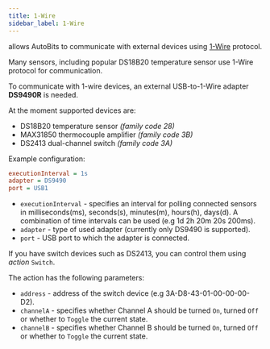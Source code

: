 ```yaml
---
title: 1-Wire
sidebar_label: 1-Wire
---
```


allows AutoBits to communicate with external devices using <a href="https://en.wikipedia.org/wiki/1-Wire" title="Wikipedia article about 1-Wire" target="_blank">1-Wire</a> protocol.

Many sensors, including popular DS18B20 temperature sensor use 1-Wire protocol for communication.  

To communicate with 1-wire devices, an external USB-to-1-Wire adapter **DS9490R** is needed.

At the moment supported devices are:

- DS18B20 temperature sensor *(family code 28)*
- MAX31850 thermocouple amplifier *(family code 3B)*
- DS2413 dual-channel switch *(family code 3A)*

Example configuration:

```ini
executionInterval = 1s
adapter = DS9490
port = USB1
```

- `executionInterval` - specifies an interval for polling connected sensors in milliseconds(ms), seconds(s), minutes(m), hours(h), days(d). A combination of time intervals can be used (e.g 1d 2h 20m 20s 200ms).
- `adapter` - type of used adapter (currently only DS9490 is supported).
- `port` - USB port to which the adapter is connected.

If you have switch devices such as DS2413, you can control them using *action* `Switch`.

The action has the following parameters:

- `address` - address of the switch device (e.g 3A-D8-43-01-00-00-00-D2).
- `channelA` - specifies whether Channel A should be turned `On`, turned `Off` or whether to `Toggle` the current state.
- `channelB` - specifies whether Channel B should be turned `On`, turned `Off` or whether to `Toggle` the current state.
